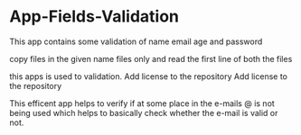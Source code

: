 # App-Fields-Validation
This app contains some validation of name email age and password


copy files in the given name files only and read the first line of both the files


this apps is used to validation.
Add license to the repository
Add license to the repository

This efficent app helps to verify if at some place in the e-mails @ is not being used which helps to basically check whether the e-mail is valid or not.
